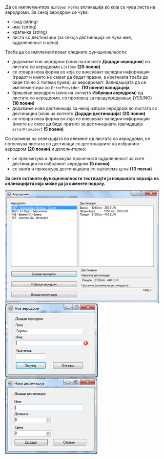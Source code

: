 Да се имплементира `Windows Forms` апликација во која се чува листа на аеродроми. За секој аеродром се чува:

- град (string)
- име (string)
- кратенка (string)
- листа со дестинации (за секоја дестинација се чува име, оддалеченост и цена).

Треба да се имплементираат следните функционалности:

- додавање нов аеродром (клик на копчето **Додади аеродром**) во листата со аеродроми `ListBox` **(20 поени)**
 - се отвара нова форма во која се внесуваат валидни информации (градот и името не смеат да бидат празни, а кретнката треба да биде точно 3 големи букви) за аеродромот. Валидацијата да се имплементира со `ErrorProvider`. **(10 поени) валидација**
- бришење аеродром (клик на копчето **Избриши аеродром**) од листата со аеродроми, со прозорец за предупредување (YES/NO) **(10 поени)**
- додавање нова дестинација за некој избран аеродром во листата со дестинации (клик на копчето **Додади дестинација**) **(20 поени)**
 - се отвара нова форма во која се внесуваат валидни информации (името не смее да биде празно) за дестинацијата (валидација `ErrorProvider`) **(5 поени)**

Со промена на селекцијата на елемент од листата со аеродроми, се пополнува листата со дестинаци со дестинациите на избраниот аеродром **(20 поени)** и дополнително:

- се пресметува и прикажува просечната оддалеченост за сите дестинации на избраниот аеродром **(5 поени)**
- се наоѓа и прикажува дестинацијата со најголема цена **(10 поени)**

**За сите останати функционалности тестирајте ја извршната верзија на апликацијата која може да ја симнете подолу.**

![Изглед на апликацијата](main.PNG)
![Додавање нов аеродром](new_airport.PNG)
![Додавање нова дестинација](new_destination.PNG)
